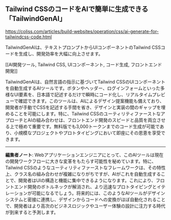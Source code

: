 ## Tailwind CSSのコードをAIで簡単に生成できる「TailwindGenAI」

https://coliss.com/articles/build-websites/operation/css/ai-generate-for-tailwindcss-code.html

TailwindGenAIは、テキストプロンプトからUIコンポーネントのTailwind CSSコードを生成し、開発効率を大幅に向上させます。

[[AI開発ツール, Tailwind CSS, UIコンポーネント, コード生成, フロントエンド開発]]

TailwindGenAIは、自然言語の指示に基づいてTailwind CSSのUIコンポーネントを自動生成するAIツールです。ボタンやヘッダー、ログインフォームといった多様なUI要素を、日本語で記述するだけで瞬時にコード化し、リアルタイムプレビューで確認できます。このツールは、AIによるデザイン提案機能も備えており、開発者が手動でCSSを記述する手間を省き、デザインと実装の間のギャップを埋めることを可能にします。特に、Tailwind CSSのユーティリティファーストなアプローチとAIの組み合わせは、フロントエンド開発のスピードと品質を両立させる上で極めて重要です。無料版でも3,000トークンまでのコード生成が可能であり、小規模なプロジェクトやプロトタイピングにおいて即座にその恩恵を享受できます。

---

**編集者ノート**: Webアプリケーションエンジニアにとって、このAIツールは現在の開発ワークフローに大きな変革をもたらす可能性を秘めています。特に、Tailwind CSSのようなユーティリティファーストなフレームワークは、その特性上、クラス名の組み合わせが複雑になりがちですが、AIがこれを自動生成することで、開発者はUIの構造と機能に集中できるようになります。これにより、フロントエンド開発のボトルネックが解消され、より迅速なプロトタイピングとイテレーションが可能になるでしょう。将来的には、このようなAIツールがデザインシステムと密接に連携し、デザインからコードへの変換がほぼ自動化されることで、開発者はより高次のビジネスロジックやユーザー体験の設計に注力する時代が到来すると予測します。

